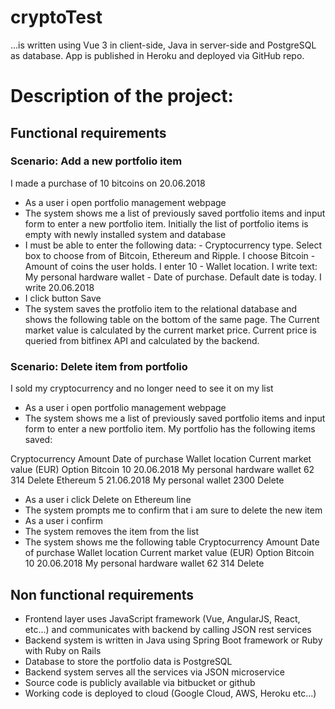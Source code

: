 # cryptoTest 
...is written using Vue 3 in client-side, Java in server-side and PostgreSQL as database. App is published in Heroku and deployed via GitHub repo. 

# Description of the project:

## Functional requirements
### Scenario: Add a new portfolio item
I made a purchase of 10 bitcoins on 20.06.2018

- As a user i open portfolio management webpage
- The system shows me a list of previously saved portfolio items and input form to enter a new portfolio item. Initially the list of portfolio items is empty with newly installed system and database
- I must be able to enter the following data: - Cryptocurrency type. Select box to choose from of Bitcoin, Ethereum and Ripple. I choose Bitcoin - Amount of coins the user holds. I enter 10 - Wallet location. I write text: My personal hardware wallet - Date of purchase. Default date is today. I write 20.06.2018
- I click button Save
- The system saves the protfolio item to the relational database and shows the following table on the bottom of the same page. The Current market value is calculated by the current market price. Current price is queried from bitfinex API and calculated by the backend.

### Scenario: Delete item from portfolio
I sold my cryptocurrency and no longer need to see it on my list

- As a user i open portfolio management webpage
- The system shows me a list of previously saved portfolio items and input form to enter a new portfolio item. My portfolio has the following items saved:

Cryptocurrency	Amount	Date of purchase	Wallet location	Current market value (EUR)	Option
Bitcoin	10	20.06.2018	My personal hardware wallet	62 314	Delete
Ethereum	5	21.06.2018	My personal wallet	2300	Delete
- As a user i click Delete on Ethereum line
- The system prompts me to confirm that i am sure to delete the new item
- As a user i confirm
- The system removes the item from the list
- The system shows me the following table
Cryptocurrency	Amount	Date of purchase	Wallet location	Current market value (EUR)	Option
Bitcoin	10	20.06.2018	My personal hardware wallet	62 314	Delete
## Non functional requirements
- Frontend layer uses JavaScript framework (Vue, AngularJS, React, etc...) and communicates with backend by calling JSON rest services
- Backend system is written in Java using Spring Boot framework or Ruby with Ruby on Rails
- Database to store the portfolio data is PostgreSQL
- Backend system serves all the services via JSON microservice
- Source code is publicly available via bitbucket or github
- Working code is deployed to cloud (Google Cloud, AWS, Heroku etc...)
